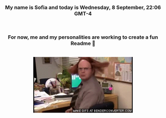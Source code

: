 


<div align="center">
<h3 >My name is Sofia and today is Wednesday, 8 September, 22:06 GMT-4</h3><br>
<h3 >For now, me and my personalities are working to create a fun Readme 👋
</h3><br>
<img src='img/dwight.gif' alt='working...'/>
</div>
